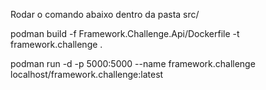 Rodar o comando abaixo dentro da pasta src/

podman build -f Framework.Challenge.Api/Dockerfile -t framework.challenge .       

podman run -d -p 5000:5000 --name framework.challenge localhost/framework.challenge:latest  